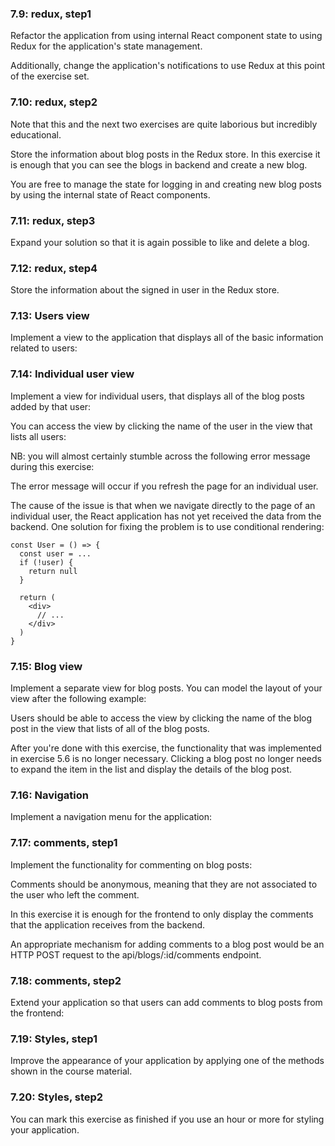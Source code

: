 ### 7.9: redux, step1

Refactor the application from using internal React component state to using Redux for the application's state management.

Additionally, change the application's notifications to use Redux at this point of the exercise set.

### 7.10: redux, step2

Note that this and the next two exercises are quite laborious but incredibly educational.

Store the information about blog posts in the Redux store. In this exercise it is enough that you can see the blogs in backend and create a new blog.

You are free to manage the state for logging in and creating new blog posts by using the internal state of React components.

### 7.11: redux, step3

Expand your solution so that it is again possible to like and delete a blog.

### 7.12: redux, step4

Store the information about the signed in user in the Redux store.

### 7.13: Users view

Implement a view to the application that displays all of the basic information related to users:

### 7.14: Individual user view

Implement a view for individual users, that displays all of the blog posts added by that user:

You can access the view by clicking the name of the user in the view that lists all users:

NB: you will almost certainly stumble across the following error message during this exercise:

The error message will occur if you refresh the page for an individual user.

The cause of the issue is that when we navigate directly to the page of an individual user, the React application has not yet received the data from the backend. One solution for fixing the problem is to use conditional rendering:

```
const User = () => {
  const user = ...
  if (!user) {
    return null
  }

  return (
    <div>
      // ...
    </div>
  )
}
```

### 7.15: Blog view

Implement a separate view for blog posts. You can model the layout of your view after the following example:

Users should be able to access the view by clicking the name of the blog post in the view that lists of all of the blog posts.

After you're done with this exercise, the functionality that was implemented in exercise 5.6 is no longer necessary. Clicking a blog post no longer needs to expand the item in the list and display the details of the blog post.

### 7.16: Navigation

Implement a navigation menu for the application:

### 7.17: comments, step1

Implement the functionality for commenting on blog posts:

Comments should be anonymous, meaning that they are not associated to the user who left the comment.

In this exercise it is enough for the frontend to only display the comments that the application receives from the backend.

An appropriate mechanism for adding comments to a blog post would be an HTTP POST request to the api/blogs/:id/comments endpoint.

### 7.18: comments, step2

Extend your application so that users can add comments to blog posts from the frontend:

### 7.19: Styles, step1

Improve the appearance of your application by applying one of the methods shown in the course material.

### 7.20: Styles, step2

You can mark this exercise as finished if you use an hour or more for styling your application.
